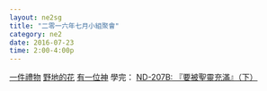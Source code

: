 ```yaml
---
layout: ne2sg
title: "二零一六年七月小組聚會"
category: ne2
date: 2016-07-23
time: 2:00-4:00p
---
```

<span>[一件禮物](http://www.youtube.com/watch?v=_Ayo8Yjuj88)</span>
<span>[野地的花](http://www.youtube.com/watch?v=VMC5Wo6CaTk)</span>
<span>[有一位神](http://www.youtube.com/watch?v=V40HJPG7xGk)</span>
<span>學完： [ND-207B: 『要被聖靈充滿』（下）](/ne2/newman.html)</span>

